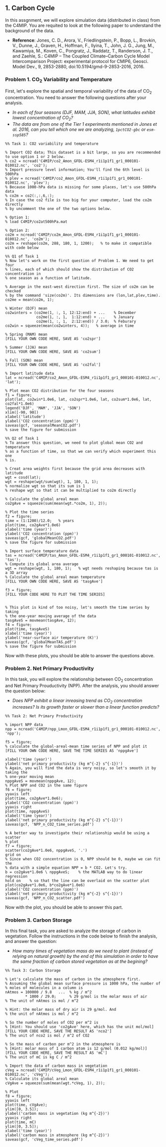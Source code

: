 ## 1. Carbon Cycle

In this assgnment, we will explore simulation data (distributed in class) from the C4MIP. You are requited to look at the following paper to understand the background of the data.

* **Reference**: Jones, C. D., Arora, V., Friedlingstein, P., Bopp, L., Brovkin, V., Dunne, J., Graven, H., Hoffman, F., Ilyina, T., John, J. G., Jung, M., Kawamiya, M., Koven, C., Pongratz, J., Raddatz, T., Randerson, J. T., and Zaehle, S.: C4MIP – The Coupled Climate–Carbon Cycle Model Intercomparison Project: experimental protocol for CMIP6, Geosci. Model Dev., 9, 2853-2880, doi:10.5194/gmd-9-2853-2016, 2016.


### Problem 1.  CO<sub>2</sub> Variability and Temperature 

First, let's explore the spatial and temporal variability of the data of CO<sub>2</sub> concentration. You need to answer the following questions after your analysis.
* _In each of four seasons (DJF, MAM, JJA, SON), what latitudes exhibit lowest concentration of CO<sub>2</sub>?_
* _The data are from one of the Tier 1 experiments mentioned in Jones et al. 2016, can you tell which one we are analyzing, `1pctCO2-gbc` or `esm-ssp585`?_

```
%% Task 1: CO2 variability and temperature

% Import CO2 data; This dataset is a bit large, so you are recommended to use option 1 or 2 below.
% co2 = ncread('C4MIP/co2_Amon_GFDL-ESM4_r1i1p1f1_gr1_000101-010012.nc', 'co2');
% Import pressure level information; You'll find the 6th level is 500hPa
% plev = ncread('C4MIP/co2_Amon_GFDL-ESM4_r1i1p1f1_gr1_000101-010012.nc', 'plev');
% Because 1000-hPa data is missing for some places, let's use 500hPa data
% co2m = co2(:,:,6,:);
% In case the co2 file is too big for your computer, load the co2m directly
% by uncomment the one of the two options below.

% Option 1:
% load C4MIP/co2at500hPa.mat

% Option 2:
co2m = ncread('C4MIP/co2m_Amon_GFDL-ESM4_r1i1p1f1_gr1_000101-010012.nc', 'co2m');
co2m = reshape(co2m, 288, 180, 1, 1200);   % to make it compatible with code below

%% Q1 of Task 1
% Now let's work on the first question of Problem 1. We need to get four
% lines, each of which should show the distribution of CO2 concentration in 
% one season as a function of latitude.

% Average in the east-west direction first. The size of co2m can be checked
% by the command 'size(co2m)'. Its dimensions are (lon,lat,plev,time).
co2me = mean(co2m, 1);

% Winter (DJF) mean
co2winters = (co2me(1, :, 1, 12:12:end) + ...    % December
              co2me(1, :, 1,  1:12:end) + ...    % January
              co2me(1, :, 1,  2:12:end)) / 3.0;  % Feburary
co2win = squeeze(mean(co2winters, 4));   % average in time

% Spring (MAM) mean
[FILL YOUR OWN CODE HERE, SAVE AS 'co2spr']

% Summer (JJA) mean
[FILL YOUR OWN CODE HERE, SAVE AS 'co2sum']
         
% Fall (SON) mean
[FILL YOUR OWN CODE HERE, SAVE AS 'co2fal']

% Import latitude data
lat = ncread('C4MIP/co2_Amon_GFDL-ESM4_r1i1p1f1_gr1_000101-010012.nc', 'lat');

% Plot mean CO2 distribution for the four seasons
f1 = figure;
plot(lat, co2win*1.0e6, lat, co2spr*1.0e6, lat, co2sum*1.0e6, lat, co2fal*1.0e6)
legend('DJF', 'MAM', 'JJA', 'SON')
xlim([-90, 90])
xlabel('latitude')
ylabel('CO2 concentration (ppm)')
saveas(gcf, 'seasonalMeanCO2.pdf')
% save the figure for submission

%% Q2 of Task 1
% To answer this question, we need to plot global mean CO2 and temperature 
% as a function of time, so that we can verify which experiment this one
% is.

% Creat area weights first because the grid area decreases with latitude
wgt = cosd(lat);
wgt = reshape(wgt/sum(wgt), 1, 180, 1, 1);   
% normalize wgt so that its sum is 1 
% reshape wgt so that it can be multiplied to co2m directly

% Calculate the global areal mean
co2gAve = squeeze(sum(mean(wgt.*co2m, 1), 2));

% Plot the time series
f2 = figure;
time = (1:1200)/12.0;   % years
plot(time, co2gAve*1.0e6)
xlabel('time (year)')
ylabel('CO2 concentration (ppm)')
saveas(gcf, 'globalMeanCO2.pdf')
% save the figure for submission

% Import surface temperature data
tas = ncread('C4MIP/tas_Amon_GFDL-ESM4_r1i1p1f1_gr1_000101-010012.nc', 'tas');
% Compute its global area average
wgt = reshape(wgt, 1, 180, 1);   % wgt needs reshaping because tas is a 3D array 
% Calculate the global areal mean temperature
[FILL YOUR OWN CODE HERE, SAVE AS 'tasgAve']

f3 = figure;
[FILL YOUR CODE HERE TO PLOT THE TIME SERIES]


% This plot is kind of too noisy, let's smooth the time series by taking
% the one-year moving average of the data
tasgAveS = movmean(tasgAve, 12);
f4 = figure;
plot(time, tasgAveS)
xlabel('time (year)')
ylabel('near-surface air temperature (K)')
saveas(gcf, 'globalMeanTAS.pdf')
% save the figure for submission
```
Now with these plots, you should be able to answer the questions above.

### Problem 2.  Net Primary Productivity 

In this task, you will explore the relationship between CO<sub>2</sub> concentration and Net Primary Prouductivity (NPP). After the analysis, you should answer the question below:
* _Does NPP exhibit a linear inreasing trend as CO<sub>2</sub> concentration increases? Is its growth faster or slower than a linear function predicts?_

```
%% Task 2: Net Primary Productivity

% import NPP data
npp = ncread('C4MIP/npp_Lmon_GFDL-ESM4_r1i1p1f1_gr1_000101-010012.nc', 'npp');

f5 = figure;
% calculate the global-areal-mean time series of NPP and plot it
[FILL YOUR OWN CODE HERE, SAVE THE TIME SERIES AS 'nppgAve']

xlabel('time (year)')
ylabel('net primary productivity (kg m^{-2} s^{-1})')
% Again, you will find the data is very noisy, so let's smooth it by taking the
% one-year moving mean
nppgAveS = movmean(nppgAve, 12);
% Plot NPP and CO2 in the same figure
f6 = figure;
yyaxis left
plot(time, co2gAve*1.0e6);
ylabel('CO2 concentration (ppm)')
yyaxis right
plot(time, nppgAveS)
xlabel('time (year)')
ylabel('net primary productivity (kg m^{-2} s^{-1})')
saveas(gcf, 'NPP_n_CO2_time_series.pdf')

% A better way to investigate their relationship would be using a scatter
% plot
f7 = figure;
scatter(co2gAve*1.0e6, nppgAveS, '.')
grid on
% Since when CO2 concentration is 0, NPP should be 0, maybe we can fit the
% data with a simple equation NPP = b * CO2. Let's try.
b = co2gAve*1.0e6 \ nppgAveS;    % the MATLAB way to do linear regression
hold on    % so that the line can be overlaid on the scatter plot
plot(co2gAve*1.0e6, b*co2gAve*1.0e6)
xlabel('CO2 concentration (ppm)')
ylabel('net primary productivity (kg m^{-2} s^{-1})')
saveas(gcf, 'NPP_n_CO2_scatter.pdf')
```
Now with the plot, you should be able to answer this part.

### Problem 3.  Carbon Storage

In this final task, you are asked to analyze the storage of carbon in vegetation. Follow the instructions in the code below to finish the analysis, and answer the question:
* _How many times of vegetation mass do we need to plant (instead of relying on natural growth) by the end of this simulation in order to have the same fraction of carbon stored vegetation as at the begining?_

```
%% Task 3: Carbon Storage

% Let's calculate the mass of carbon in the atmosphere first.
% Assuming the global mean surface pressure is 1000 hPa, the number of
% moles of molecules in a column is
nAtmos = 100000 / 9.8   ...  % kg / m^2
         * 1000 / 29.0;      % 29 g/mol is the molar mass of air
% The unit of nAtmos is mol / m^2

% Hint: the molar mass of dry air is 29 g/mol. And
% the unit of nAtmos is mol / m^2

% So the number of moles of CO2 per m^2 is 
% [Hint: You should use 'co2gAve' here, which has the unit mol/mol]
[FILL YOUR CODE HERE, SAVE THE RESULT AS 'nco2']
% The unit of nco2 is mol / m^2 of CO2

% So the mass of carbon per m^2 in the atmosphere is 
% [Hint: molar mass of 1 carbon atom is 12 g/mol (0.012 kg/mol)]
[FILL YOUR CODE HERE, SAVE THE RESULT AS 'mC']
% The unit of mC is kg C / m^2

% Import the data of carbon mass in vegetation 
cVeg = ncread('C4MIP/cVeg_Lmon_GFDL-ESM4_r1i1p1f1_gr1_000101-010012.nc', 'cVeg');
% Calculate its global areal mean
cVgAve = squeeze(sum(mean(wgt.*cVeg, 1), 2));
   
% Plot
f8 = figure;
yyaxis left
plot(time, cVgAve);
ylim([0, 3.5]);
ylabel('carbon mass in vegetation (kg m^{-2})')
yyaxis right
plot(time, mC)
ylim([0, 3.5]);
xlabel('time (year)')
ylabel('carbon mass in atmosphere (kg m^{-2})')
saveas(gcf, 'cVeg_time_series.pdf')
```
